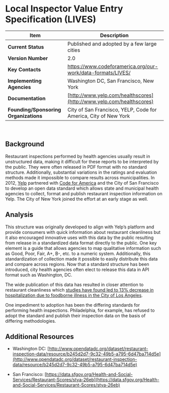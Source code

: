 # Local Inspector Value Entry Specification (LIVES)

| Item | Description |
| --- | --- |
| **Current Status** | Published and adopted by a few large cities |
| **Version Number** | 2.0 |
| **Key Contacts** | https://www.codeforamerica.org/our-work/data-formats/LIVES/ |
| **Implementing Agencies** | Washington DC, San Francisco, New York |
| **Documentation** | [http://www.yelp.com/healthscores](http://www.yelp.com/healthscores) |
| **Founding/Sponsoring Organizations** | City of San Francisco, YELP, Code for America, City of New York |
<br>

## Background

Restaurant inspections performed by health agencies usually result in unstructured data, making it difficult for these reports to be interpreted by the public. They were often released in PDF format with no standard structure. Additionally, substantial variations in the ratings and evaluation methods made it impossible to compare results across municipalities. In 2012, [Yelp](https://www.yelp.com/) partnered with [Code for America](https://www.codeforamerica.org/) and the City of San Francisco to develop an open data standard which allows state and municipal health agencies to collect, format and publish restaurant inspection information on Yelp. The City of New York joined the effort at an early stage as well.

## Analysis

This structure was originally developed to align with Yelp’s platform and provide consumers with quick information about restaurant cleanliness but it also encouraged innovative uses with this data by the public resulting from release in a standardized data format directly to the public. One key element is a guide that allows agencies to map qualitative information such as Good, Poor, Fair, A+, B-, etc. to a numeric system. Additionally, this standardization of collection made it possible to easily distribute this data and compare across regions. Now that a standard structure has been introduced, city health agencies often elect to release this data in API format such as Washington, DC.

The wide publication of this data has resulted in closer attention to restaurant cleanliness which [studies have found led to 13% decrease in hospitalization due to foodborne illness in the City of Los Angeles](http://kuafu.umd.edu/~ginger/research/JEH-final.pdf).

One impediment to adoption has been the differing standards for performing health inspections. Philadelphia, for example, has refused to adopt the standard and publish their inspection data on the basis of differing methodologies.

## Additional Resources

* Washington DC: [http://www.opendatadc.org/dataset/restaurant-inspection-data/resource/b245d2d7-9c32-49b5-a795-6d47ba714d5e](http://www.opendatadc.org/dataset/restaurant-inspection-data/resource/b245d2d7-9c32-49b5-a795-6d47ba714d5e)

* San Francisco: [https://data.sfgov.org/Health-and-Social-Services/Restaurant-Scores/stya-26eb](https://data.sfgov.org/Health-and-Social-Services/Restaurant-Scores/stya-26eb)
